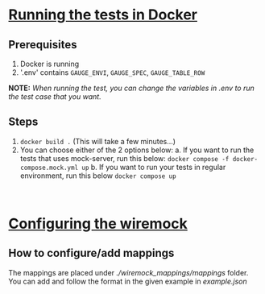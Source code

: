 # <u> Running the tests in Docker </u>

## Prerequisites
1. Docker is running
2. '.env' contains `GAUGE_ENVI`, `GAUGE_SPEC`, `GAUGE_TABLE_ROW`

**NOTE:** *When running the test, you can change the variables in .env to run the test case that you want.*


## Steps
1.  ```docker build .``` (This will take a few minutes...)
2. You can choose either of the 2 options below:
    a. If you want to run the tests that uses mock-server, run this below:
    ```docker compose -f docker-compose.mock.yml up```
    b. If you want to run your tests in regular environment, run this below
    ```docker compose up```

<br>

# <u> Configuring the wiremock </u>

## How to configure/add mappings
The mappings are placed under *./wiremock_mappings/mappings* folder.
You can add and follow the format in the given example in *example.json*